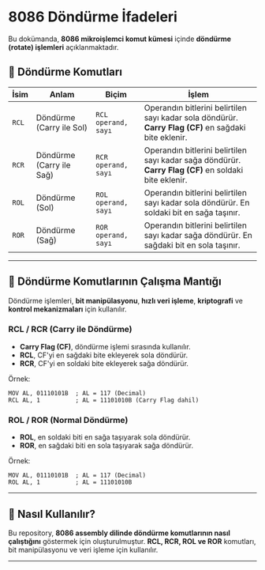 # 8086 Döndürme İfadeleri

Bu dokümanda, **8086 mikroişlemci komut kümesi** içinde **döndürme (rotate) işlemleri** açıklanmaktadır.

## 📌 Döndürme Komutları

| **İsim** | **Anlam** | **Biçim** | **İşlem** |
|----------|----------|----------|----------|
| `RCL`  | Döndürme (Carry ile Sol) | `RCL operand, sayı` | Operandın bitlerini belirtilen sayı kadar sola döndürür. **Carry Flag (CF)** en sağdaki bite eklenir. |
| `RCR`  | Döndürme (Carry ile Sağ) | `RCR operand, sayı` | Operandın bitlerini belirtilen sayı kadar sağa döndürür. **Carry Flag (CF)** en soldaki bite eklenir. |
| `ROL`  | Döndürme (Sol) | `ROL operand, sayı` | Operandın bitlerini belirtilen sayı kadar sola döndürür. En soldaki bit en sağa taşınır. |
| `ROR`  | Döndürme (Sağ) | `ROR operand, sayı` | Operandın bitlerini belirtilen sayı kadar sağa döndürür. En sağdaki bit en sola taşınır. |

---

## 📜 **Döndürme Komutlarının Çalışma Mantığı**
Döndürme işlemleri, **bit manipülasyonu**, **hızlı veri işleme**, **kriptografi** ve **kontrol mekanizmaları** için kullanılır.

### **RCL / RCR (Carry ile Döndürme)**
- **Carry Flag (CF)**, döndürme işlemi sırasında kullanılır.
- **RCL**, CF'yi en sağdaki bite ekleyerek sola döndürür.
- **RCR**, CF'yi en soldaki bite ekleyerek sağa döndürür.

Örnek:
```assembly
MOV AL, 01110101B  ; AL = 117 (Decimal)
RCL AL, 1          ; AL = 11101010B (Carry Flag dahil)
```

### **ROL / ROR (Normal Döndürme)**
- **ROL**, en soldaki biti en sağa taşıyarak sola döndürür.
- **ROR**, en sağdaki biti en sola taşıyarak sağa döndürür.

Örnek:
```assembly
MOV AL, 01110101B  ; AL = 117 (Decimal)
ROL AL, 1          ; AL = 11101010B
```

---

## 📂 **Nasıl Kullanılır?**
Bu repository, **8086 assembly dilinde döndürme komutlarının nasıl çalıştığını** göstermek için oluşturulmuştur. **RCL, RCR, ROL ve ROR** komutları, bit manipülasyonu ve veri işleme için kullanılır.

---
